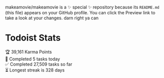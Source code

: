 makeamovie/makeamovie is a ✨ special ✨ repository because its `README.md` (this file) appears on your GitHub profile.
You can click the Preview link to take a look at your changes. darn right ya can

# Todoist Stats

<!-- TODO-IST:START -->
🏆  39,161 Karma Points           
🌸  Completed 5 tasks today           
✅  Completed 27,509 tasks so far           
⏳  Longest streak is 328 days
<!-- TODO-IST:END -->